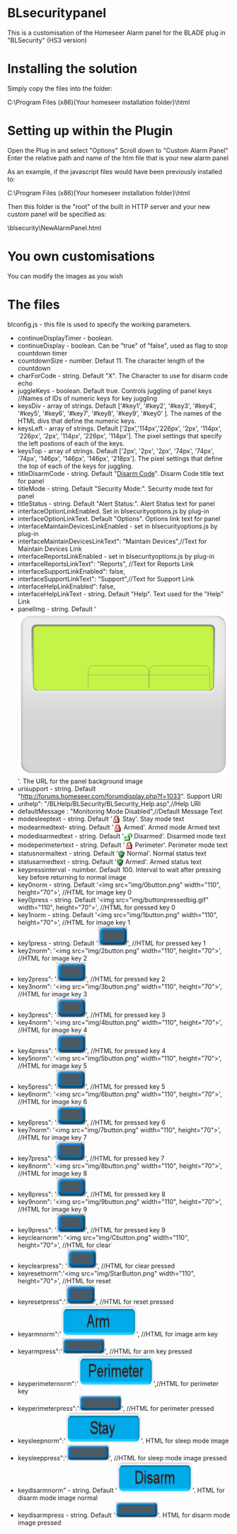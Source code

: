 # BLsecuritypanel
This is a customisation of the Homeseer Alarm panel for the BLADE plug in "BLSecurity" (HS3 version)

# Installing the solution
Simply copy the files into the folder:

C:\Program Files (x86)\{Your homeseer installation folder}\html

# Setting up within the Plugin
Open the Plug in and select "Options"
Scroll down to "Custom Alarm Panel"
Enter the relative path and name of the htm file that is your new alarm panel

As an example, if the javascript files would have been previously installed to:

C:\Program Files (x86)\{Your homeseer installation folder}\html

Then this folder is the "root" of the built in HTTP server and your new custom panel will be specified as:

\blsecurity\NewAlarmPanel.html

# You own customisations
You can modify the images as you wish

# The files
blconfig.js - this file is used to specify the working parameters.  

- continueDisplayTimer - boolean.
- continueDisplay - boolean.  Can be "true" of "false",  used as flag to stop countdown timer
- countdownSize - number. Defaut 11.  The character length of the countdown 
- charForCode - string.  Default "X".  The Character to use for disarm code echo
- juggleKeys - boolean.  Default true.  Controls juggling of panel keys
	//Names of IDs of numeric keys for key juggling
- keysDiv - array of strings.  Default ['#key1', '#key2', '#key3', '#key4', '#key5', '#key6', '#key7', '#key8', '#key9', '#key0' ].  The names of the HTML divs that define the numeric keys.
- keysLeft - array of strings.  Default ['2px','114px','226px', '2px', '114px', '226px', '2px', '114px', '226px', '114px'].  The pixel settings that specify the left postions of each of the keys.
- keysTop - array of strings.  Default ['2px', '2px', '2px', '74px', '74px', '74px', '146px', '146px', '146px', '218px'].  The pixel settings that define the top of each of the keys for juggling.
- titleDisarmCode - string.  Default "<u>Disarm Code</u>".  Disarm Code title text for panel
- titleMode - string.  Default "Security Mode:".  Security mode text for panel
- titleStatus - string.  Default "Alert Status:".  Alert Status text for panel
- interfaceOptionLinkEnabled. Set in blsecurityoptions.js by plug-in
- interfaceOptionLinkText. Default "Options".  Options link text for panel
- interfaceMaintainDevicesLinkEnabled - set in blsecurityoptions.js by plug-in
- interfaceMaintainDevicesLinkText": "Maintain Devices",//Text for Maintain Devices Link
- interfaceReportsLinkEnabled - set in blsecurityoptions.js by plug-in
- interfaceReportsLinkText": "Reports", //Text for Reports Link
- interfaceSupportLinkEnabled": false,
- interfaceSupportLinkText": "Support",//Text for Support Link
- interfaceHelpLinkEnabled": false,
- interfaceHelpLinkText - string. Default "Help".  Text used for the "Help" Link
- panelImg - string. Default '<img src="blsecurity_interface.gif" align="absmiddle">'.  The URL for the panel background image
- urisupport - string. Default "http://forums.homeseer.com/forumdisplay.php?f=1033".  Support URI
- urihelp": "/BLHelp/BLSecurity/BLSecurity_Help.asp",//Help URI
- defaultMessage : "Monitoring Mode Disabled",//Default Message Text
- modesleeptext - string.  Default '<img src="img/lock-armed.gif" align="absmiddle">&nbsp;Stay'.  Stay mode text
- modearmedtext- string.  Default '<img src="img/lock-armed.gif" align="absmiddle">&nbsp;Armed'.  Armed mode Armed text
- modedisarmedtext - string. Default '<img src="img/lock-disarmed.gif" align="absmiddle">&nbsp;Disarmed'. Disarmed mode text
- modeperimetertext - string. Default '<img src="img/lock-armed.gif" align="absmiddle">&nbsp;Perimeter'.  Perimeter mode text
- statusnormaltext - string. Default '<img src="img/alarm-normal.gif" align="absmiddle">&nbsp;Normal'.  Normal status text
- statusarmedtext - string. Default '<img src="img/alarm-normal.gif" align="absmiddle">&nbsp;Armed'. Armed status text
- keypressinterval - nuimber.  Default 100.  Interval to wait after pressing key before returning to normal image
- key0norm - string.  Default '<img src="img/0button.png" width="110", height="70">',              //HTML for image key 0
- key0press - string.  Default '<img src="img/buttonpressedbig.gif" width="110", height="70">',        //HTML for pressed key 0
- key1norm - string.  Default '<img src="img/1button.png" width="110", height="70">',              //HTML for image key 1
- key1press - string.  Default '<img src="img/buttonpressedbig.gif">',       //HTML for pressed key 1
- key2norm": '<img src="img/2button.png" width="110", height="70">',              //HTML for image key 2
- key2press": '<img src="img/buttonpressedbig.gif">',       //HTML for pressed key 2
- key3norm": '<img src="img/3button.png" width="110", height="70">',              //HTML for image key 3
- key3press": '<img src="img/buttonpressedbig.gif">',       //HTML for pressed key 3
- key4norm": '<img src="img/4button.png" width="110", height="70">',              //HTML for image key 4
- key4press": '<img src="img/buttonpressedbig.gif">',       //HTML for pressed key 4
- key5norm": '<img src="img/5button.png" width="110", height="70">',              //HTML for image key 5
- key5press": '<img src="img/buttonpressedbig.gif">',       //HTML for pressed key 5
- key6norm": '<img src="img/6button.png" width="110", height="70">',              //HTML for image key 6
- key6press": '<img src="img/buttonpressedbig.gif">',       //HTML for pressed key 6
- key7norm": '<img src="img/7button.png" width="110", height="70">',              //HTML for image key 7
- key7press": '<img src="img/buttonpressedbig.gif">',       //HTML for pressed key 7
- key8norm": '<img src="img/8button.png" width="110", height="70">',              //HTML for image key 8
- key8press": '<img src="img/buttonpressedbig.gif">',       //HTML for pressed key 8
- key9norm": '<img src="img/9button.png" width="110", height="70">',              //HTML for image key 9
- key9press": '<img src="img/buttonpressedbig.gif">',       //HTML for pressed key 9
- keyclearnorm": '<img src="img/Cbutton.png" width="110", height="70">',        //HTML for clear`
- keyclearpress": '<img src="img/buttonpressedbig.gif">',   //HTML for clear pressed
- keyresetnorm":'<img src="img/StarButton.png" width="110", height="70">',         //HTML for reset 
- keyresetpress":'<img src="img/buttonpressedbig.gif">',    //HTML for reset pressed
- keyarmnorm":'<img src="img/buttonW2Arm.gif" width="170" height="70">',            //HTML for image arm key
- keyarmpress":'<img src="img/buttonpressed2.gif">',        //HTML for arm key pressed
- keyperimeternorm":'<img src="img/buttonW2Perimeter.gif" width="170" height="70">',//HTML for perimeter key
- keyperimeterpress":'<img src="img/buttonpressed2.gif">',  //HTML for perimeter pressed
- keysleepnorm":'<img src="img/buttonW2Stay.gif" width="170" height="70">'. HTML for sleep mode image
- keysleeppress":'<img src="img/buttonpressed2.gif">',      //HTML for sleep mode image pressed
- keydisarmnorm" - string. Default '<img src="img/buttonW2Disarm.gif" width="170" height="70">'. HTML for disarm mode image normal
- keydisarmpress - string.  Default '<img src="img/buttonpressed2.gif" >'.  HTML for disarm mode image pressed
